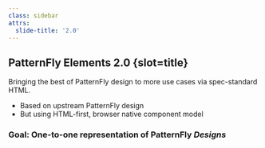 ```yaml
---
class: sidebar
attrs: 
  slide-title: '2.0'
---
```

## PatternFly Elements 2.0 {slot=title}

Bringing the best of PatternFly design to more use cases via spec-standard HTML.

- Based on upstream PatternFly design
- But using HTML-first, browser native component model

### Goal: One-to-one representation of PatternFly *Designs*
